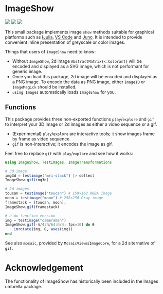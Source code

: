 # ImageShow

[![][travis-img]][travis-url]
[![][pkgeval-img]][pkgeval-url]
[![][codecov-img]][codecov-url]

This small package implements image `show` methods suitable for
graphical platforms such as [IJulia](https://github.com/JuliaLang/IJulia.jl),
[VS Code](https://github.com/julia-vscode/julia-vscode) and [Juno](https://junolab.org/).
It is intended to provide convenient
inline presentation of greyscale or color images.

Things that users of `ImageShow` need to know:

* Without `ImageShow`, 2d image `AbstractMatrix{<:Colorant}` will be encoded and displayed as a SVG image, which is not performant
  for generic image.
* Once you load this package, 2d image will be encoded and displayed as a PNG image. To encode the
  data as PNG image, either `ImageIO` or `ImageMagick` should be installed.
* `using Images` automatically loads `ImageShow` for you.

## Functions

This package provides three non-exported functions `play`/`explore` and `gif` to interpret your 3D
image or 2d images as either a video sequence or a gif.

- (Experimental) `play`/`explore` are interactive tools; it show images frame by frame as video sequence.
- `gif` is non-interactive; it encodes the image as gif.

Feel free to replace `gif` with `play`/`explore` and see how it works:

```julia
using ImageShow, TestImages, ImageTransformations

# 3d image
img3d = testimage("mri-stack") |> collect
ImageShow.gif(img3d)

# 2d images
toucan = testimage("toucan") # 150×162 RGBA image
moon = testimage("moon") # 256×256 Gray image
framestack = [toucan, moon];
ImageShow.gif(framestack)

# a do-function version
img = testimage("cameraman")
ImageShow.gif(-π/4:π/64:π/4; fps=10) do θ
    imrotate(img, θ, axes(img))
end
```

See also `mosaic`, provided by `MosaicViews`/`ImageCore`, for a 2d alternative of `gif`.

# Acknowledgement

The functionality of ImageShow has historically been included in the
Images umbrella package.

<!-- URLS -->

[pkgeval-img]: https://juliaci.github.io/NanosoldierReports/pkgeval_badges/I/ImageShow.svg
[pkgeval-url]: https://juliaci.github.io/NanosoldierReports/pkgeval_badges/report.html
[travis-img]: https://travis-ci.org/JuliaImages/ImageShow.jl.svg?branch=master
[travis-url]: https://travis-ci.org/JuliaImages/ImageShow.jl
[codecov-img]: https://codecov.io/github/JuliaImages/ImageShow.jl/coverage.svg?branch=master
[codecov-url]: https://codecov.io/github/JuliaImages/ImageShow.jl?branch=master
